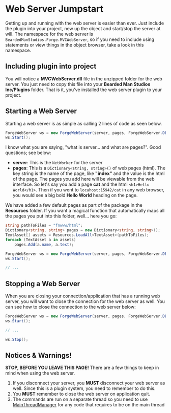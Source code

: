 # Web Server Jumpstart
Getting up and running with the web server is easier than ever. Just include the plugin into your project, new up the object and start/stop the server at will. The namespace for the web server is `BeardedManStudios.Forge.MVCWebServer`, so if you need to include using statements or view things in the object browser, take a look in this namespace.

## Including plugin into project
You will notice a **MVCWebServer.dll** file in the unzipped folder for the web server. You just need to copy this file into your **Bearded Man Studios Inc/Plugins** folder. That is it, you've installed the web server plugin to your project.

## Starting a Web Server
Starting a web server is as simple as calling 2 lines of code as seen below.

```csharp
ForgeWebServer ws = new ForgeWebServer(server, pages, ForgeWebServer.DEFAULT_PORT);
ws.Start();
```

I know what you are saying, "what is server... and what are pages?". Good questions; see below:
- **server**: This is the `NetWorker` for the server
- **pages**: This is a `Dictionary<string, string>()` of web pages (html). The key string is the name of the page, like **"index"** and the value is the html of the page. The pages you add here will be viewable from the web interface. So let's say you add a page **cat** and the html `<h1>Hello World</h1>`. Then if you went to `locahost:15942/cat` in any web browser, you would see a big bold **Hello World** heading on the page.

We have added a few default pages as part of the package in the **Resources** folder. If you want a magical function that automatically maps all the pages you put into this folder, well... here you go:

```csharp
string pathToFiles = "fnwww/html";
Dictionary<string, string> pages = new Dictionary<string, string>();
TextAsset[] assets = Resources.LoadAll<TextAsset>(pathToFiles);
foreach (TextAsset a in assets)
    pages.Add(a.name, a.text);

ForgeWebServer ws = new ForgeWebServer(server, pages, ForgeWebServer.DEFAULT_PORT);
ws.Start();

// ...
```

## Stopping a Web Server
When you are closing your connection/application that has a running web server, you will want to close the connection for the web server as well. You can see how to close the connection to the web server below:

```csharp
ForgeWebServer ws = new ForgeWebServer(server, pages, ForgeWebServer.DEFAULT_PORT);
ws.Start();

// ...

ws.Stop();
```

## Notices & Warnings!
**STOP, BEFORE YOU LEAVE THIS PAGE!** There are a few things to keep in mind when using the web server.
1. If you disconnect your server, you **MUST** disconnect your web server as well. Since this is a plugin system, you need to remember to do this.
2. You **MUST** remember to close the web server on application quit.
3. The commands are run on a separate thread so you need to use [MainThreadManager](running-unity-specific-code-on-the-main-thread.md) for any code that requires to be on the main thread